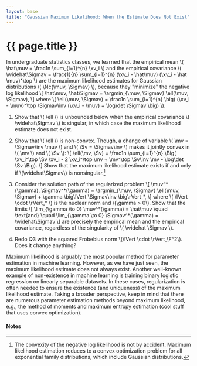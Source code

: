 ```yaml
---
layout: base
title: "Gaussian Maximum Likelihood: When the Estimate Does Not Exist"
---
```

# {{ page.title }}

In undergraduate statistics classes, we learned that the empirical mean \\( \hat\muv = \frac1n \sum_{i=1}^{n} \xv_i \\) and the empirical covariance \\( \widehat\Sigmav = \frac{1}{n} \sum_{i=1}^{n} (\xv_i - \hat\muv) (\xv_i - \hat \muv)^\top \\) are the maximum likelihood estimates for Gaussian distributions \\( \Nc(\muv, \Sigmav) \\),
because they "minimize" the negative log likelihood
\\[
\hat\muv, \hat\Sigmav = \argmin_{\muv, \Sigmav} \ell(\muv, \Sigmav),
\\]
where
\\(
\ell(\muv, \Sigmav) = \frac1n \sum_{i=1}^{n} \big(
    (\xv_i - \muv)^\top \Sigmav\inv (\xv_i - \muv) +
    \log\det \Sigmav
\big)
\\).

1. Show that \\( \ell \\) is unbounded below when the empirical covariance \\( \widehat\Sigmav \\) is singular, in which case the maximum likelihood estimate does not exist.

1. Show that \\( \ell \\) is non-convex.
Though, a change of variable \\( \mv = \Sigmav\inv \muv \\) and \\( \Sv = \Sigmav\inv \\) makes it jointly convex in \\( \mv \\) and \\( \Sv \\):
\\[
\ell(\mv, \Sv) =
\frac1n \sum_{i=1}^{n} \Big(
    \xv_i^\top \Sv \xv_i -
    2 \xv_i^\top \mv +
    \mv^\top \Sv\inv \mv -
    \log\det \Sv
\Big).
\\]
Show that the maximum likelihood estimate exists if and only if \\(\widehat\Sigmav\\) is nonsingular.[^convexity]

1. Consider the solution path of the regularized problem
\\[
    \muv^\*(\gamma), \Sigmav^\*(\gamma) = \argmin_{\muv, \Sigmav} \ell(\muv, \Sigmav) + \gamma \big\lVert \Sigmav\inv \big\rVert_*,
\\]
where \\( \lVert \cdot \rVert_\* \\) is the nuclear norm and \\(\gamma > 0\\).
Show that the limits
\\[
    \lim_{\gamma \to 0} \muv^\*(\gamma) = \hat\muv
    \quad \text{and} \quad
    \lim_{\gamma \to 0} \Sigmav^\*(\gamma) = \widehat\Sigmav
\\]
are precisely the empirical mean and the empirical covariance, regardless of the singularity of \\( \widehat \Sigmav \\).

1. Redo Q3 with the squared Frobebius norm \\(\lVert \cdot \rVert_\F^2\\).
Does it change anything?
<!-- What about other norms? -->

Maximum likelihood is arguably the most popular method for parameter estimation in machine learning.
However, as we have just seen, the maximum likelihood estimate does not always exist.
Another well-known example of non-existence in machine learning is training binary logistic regression on linearly separable datasets.
In these cases, regularization is often needed to ensure the existence (and uniqueness) of the maximum likelihood estimate.
Taking a broader perspective, keep in mind that there are numerous parameter estimation methods beyond maximum likelihood, e.g., the method of moments and maximum entropy estimation (cool stuff that uses convex optimization).

#### **Notes**
[^convexity]: The convexity of the negative log likelihood is not by accident. Maximum likelihood estimation reduces to a convex optimization problem for all exponential family distributions, which include Gaussian distributions.
